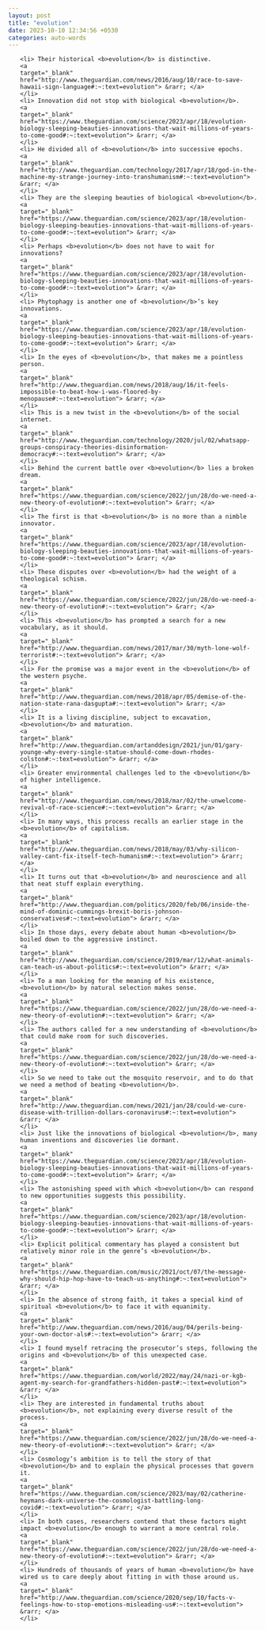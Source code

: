 ```yaml
---
layout: post
title: "evolution"
date: 2023-10-10 12:34:56 +0530
categories: auto-words
---
```

<ol>

    <li> Their historical <b>evolution</b> is distinctive.
    <a 
    target="_blank" 
    href="http://www.theguardian.com/news/2016/aug/10/race-to-save-hawaii-sign-language#:~:text=evolution"> &rarr; </a>
    </li>
    <li> Innovation did not stop with biological <b>evolution</b>.
    <a 
    target="_blank" 
    href="https://www.theguardian.com/science/2023/apr/18/evolution-biology-sleeping-beauties-innovations-that-wait-millions-of-years-to-come-good#:~:text=evolution"> &rarr; </a>
    </li>
    <li> He divided all of <b>evolution</b> into successive epochs.
    <a 
    target="_blank" 
    href="http://www.theguardian.com/technology/2017/apr/18/god-in-the-machine-my-strange-journey-into-transhumanism#:~:text=evolution"> &rarr; </a>
    </li>
    <li> They are the sleeping beauties of biological <b>evolution</b>.
    <a 
    target="_blank" 
    href="https://www.theguardian.com/science/2023/apr/18/evolution-biology-sleeping-beauties-innovations-that-wait-millions-of-years-to-come-good#:~:text=evolution"> &rarr; </a>
    </li>
    <li> Perhaps <b>evolution</b> does not have to wait for innovations?
    <a 
    target="_blank" 
    href="https://www.theguardian.com/science/2023/apr/18/evolution-biology-sleeping-beauties-innovations-that-wait-millions-of-years-to-come-good#:~:text=evolution"> &rarr; </a>
    </li>
    <li> Phytophagy is another one of <b>evolution</b>’s key innovations.
    <a 
    target="_blank" 
    href="https://www.theguardian.com/science/2023/apr/18/evolution-biology-sleeping-beauties-innovations-that-wait-millions-of-years-to-come-good#:~:text=evolution"> &rarr; </a>
    </li>
    <li> In the eyes of <b>evolution</b>, that makes me a pointless person.
    <a 
    target="_blank" 
    href="http://www.theguardian.com/news/2018/aug/16/it-feels-impossible-to-beat-how-i-was-floored-by-menopause#:~:text=evolution"> &rarr; </a>
    </li>
    <li> This is a new twist in the <b>evolution</b> of the social internet.
    <a 
    target="_blank" 
    href="http://www.theguardian.com/technology/2020/jul/02/whatsapp-groups-conspiracy-theories-disinformation-democracy#:~:text=evolution"> &rarr; </a>
    </li>
    <li> Behind the current battle over <b>evolution</b> lies a broken dream.
    <a 
    target="_blank" 
    href="https://www.theguardian.com/science/2022/jun/28/do-we-need-a-new-theory-of-evolution#:~:text=evolution"> &rarr; </a>
    </li>
    <li> The first is that <b>evolution</b> is no more than a nimble innovator.
    <a 
    target="_blank" 
    href="https://www.theguardian.com/science/2023/apr/18/evolution-biology-sleeping-beauties-innovations-that-wait-millions-of-years-to-come-good#:~:text=evolution"> &rarr; </a>
    </li>
    <li> These disputes over <b>evolution</b> had the weight of a theological schism.
    <a 
    target="_blank" 
    href="https://www.theguardian.com/science/2022/jun/28/do-we-need-a-new-theory-of-evolution#:~:text=evolution"> &rarr; </a>
    </li>
    <li> This <b>evolution</b> has prompted a search for a new vocabulary, as it should.
    <a 
    target="_blank" 
    href="http://www.theguardian.com/news/2017/mar/30/myth-lone-wolf-terrorist#:~:text=evolution"> &rarr; </a>
    </li>
    <li> For the promise was a major event in the <b>evolution</b> of the western psyche.
    <a 
    target="_blank" 
    href="http://www.theguardian.com/news/2018/apr/05/demise-of-the-nation-state-rana-dasgupta#:~:text=evolution"> &rarr; </a>
    </li>
    <li> It is a living discipline, subject to excavation, <b>evolution</b> and maturation.
    <a 
    target="_blank" 
    href="http://www.theguardian.com/artanddesign/2021/jun/01/gary-younge-why-every-single-statue-should-come-down-rhodes-colston#:~:text=evolution"> &rarr; </a>
    </li>
    <li> Greater environmental challenges led to the <b>evolution</b> of higher intelligence.
    <a 
    target="_blank" 
    href="http://www.theguardian.com/news/2018/mar/02/the-unwelcome-revival-of-race-science#:~:text=evolution"> &rarr; </a>
    </li>
    <li> In many ways, this process recalls an earlier stage in the <b>evolution</b> of capitalism.
    <a 
    target="_blank" 
    href="http://www.theguardian.com/news/2018/may/03/why-silicon-valley-cant-fix-itself-tech-humanism#:~:text=evolution"> &rarr; </a>
    </li>
    <li> It turns out that <b>evolution</b> and neuroscience and all that neat stuff explain everything.
    <a 
    target="_blank" 
    href="http://www.theguardian.com/politics/2020/feb/06/inside-the-mind-of-dominic-cummings-brexit-boris-johnson-conservatives#:~:text=evolution"> &rarr; </a>
    </li>
    <li> In those days, every debate about human <b>evolution</b> boiled down to the aggressive instinct.
    <a 
    target="_blank" 
    href="http://www.theguardian.com/science/2019/mar/12/what-animals-can-teach-us-about-politics#:~:text=evolution"> &rarr; </a>
    </li>
    <li> To a man looking for the meaning of his existence, <b>evolution</b> by natural selection makes sense.
    <a 
    target="_blank" 
    href="https://www.theguardian.com/science/2022/jun/28/do-we-need-a-new-theory-of-evolution#:~:text=evolution"> &rarr; </a>
    </li>
    <li> The authors called for a new understanding of <b>evolution</b> that could make room for such discoveries.
    <a 
    target="_blank" 
    href="https://www.theguardian.com/science/2022/jun/28/do-we-need-a-new-theory-of-evolution#:~:text=evolution"> &rarr; </a>
    </li>
    <li> So we need to take out the mosquito reservoir, and to do that we need a method of beating <b>evolution</b>.
    <a 
    target="_blank" 
    href="http://www.theguardian.com/news/2021/jan/28/could-we-cure-disease-with-trillion-dollars-coronavirus#:~:text=evolution"> &rarr; </a>
    </li>
    <li> Just like the innovations of biological <b>evolution</b>, many human inventions and discoveries lie dormant.
    <a 
    target="_blank" 
    href="https://www.theguardian.com/science/2023/apr/18/evolution-biology-sleeping-beauties-innovations-that-wait-millions-of-years-to-come-good#:~:text=evolution"> &rarr; </a>
    </li>
    <li> The astonishing speed with which <b>evolution</b> can respond to new opportunities suggests this possibility.
    <a 
    target="_blank" 
    href="https://www.theguardian.com/science/2023/apr/18/evolution-biology-sleeping-beauties-innovations-that-wait-millions-of-years-to-come-good#:~:text=evolution"> &rarr; </a>
    </li>
    <li> Explicit political commentary has played a consistent but relatively minor role in the genre’s <b>evolution</b>.
    <a 
    target="_blank" 
    href="https://www.theguardian.com/music/2021/oct/07/the-message-why-should-hip-hop-have-to-teach-us-anything#:~:text=evolution"> &rarr; </a>
    </li>
    <li> In the absence of strong faith, it takes a special kind of spiritual <b>evolution</b> to face it with equanimity.
    <a 
    target="_blank" 
    href="http://www.theguardian.com/news/2016/aug/04/perils-being-your-own-doctor-als#:~:text=evolution"> &rarr; </a>
    </li>
    <li> I found myself retracing the prosecutor’s steps, following the origins and <b>evolution</b> of this unexpected case.
    <a 
    target="_blank" 
    href="https://www.theguardian.com/world/2022/may/24/nazi-or-kgb-agent-my-search-for-grandfathers-hidden-past#:~:text=evolution"> &rarr; </a>
    </li>
    <li> They are interested in fundamental truths about <b>evolution</b>, not explaining every diverse result of the process.
    <a 
    target="_blank" 
    href="https://www.theguardian.com/science/2022/jun/28/do-we-need-a-new-theory-of-evolution#:~:text=evolution"> &rarr; </a>
    </li>
    <li> Cosmology’s ambition is to tell the story of that <b>evolution</b> and to explain the physical processes that govern it.
    <a 
    target="_blank" 
    href="https://www.theguardian.com/science/2023/may/02/catherine-heymans-dark-universe-the-cosmologist-battling-long-covid#:~:text=evolution"> &rarr; </a>
    </li>
    <li> In both cases, researchers contend that these factors might impact <b>evolution</b> enough to warrant a more central role.
    <a 
    target="_blank" 
    href="https://www.theguardian.com/science/2022/jun/28/do-we-need-a-new-theory-of-evolution#:~:text=evolution"> &rarr; </a>
    </li>
    <li> Hundreds of thousands of years of human <b>evolution</b> have wired us to care deeply about fitting in with those around us.
    <a 
    target="_blank" 
    href="http://www.theguardian.com/science/2020/sep/10/facts-v-feelings-how-to-stop-emotions-misleading-us#:~:text=evolution"> &rarr; </a>
    </li>